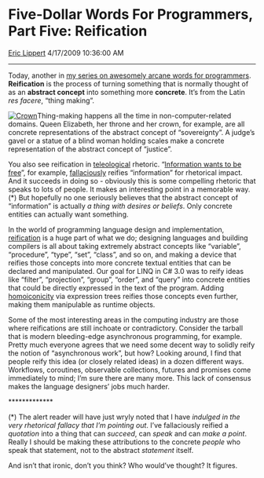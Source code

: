<div id="page">

# Five-Dollar Words For Programmers, Part Five: Reification

[Eric Lippert](https://social.msdn.microsoft.com/profile/Eric%20Lippert) 4/17/2009 10:36:00 AM

-----

<div id="content">

<div class="mine">

Today, another in [my series on awesomely arcane words for programmers](http://blogs.msdn.com/ericlippert/archive/tags/Big+Words/default.aspx). **Reification** is the process of turning something that is normally thought of as an **abstract concept** into something more **concrete**. It’s from the Latin *res facere*, “thing making”.

[![Crown](https://msdnshared.blob.core.windows.net/media/TNBlogsFS/BlogFileStorage/blogs_msdn/ericlippert/WindowsLiveWriter/FiveDollarWordsForProgrammersPartFiveRei_8482/Crown_3.jpg "Crown")](http://en.wikipedia.org/wiki/File:Str%C3%B6hl-Regentenkronen-Fig._11.png "The Imperial State Crown")Thing-making happens all the time in non-computer-related domains. Queen Elizabeth, her throne and her crown, for example, are all concrete representations of the abstract concept of “sovereignty”. A judge’s gavel or a statue of a blind woman holding scales make a concrete representation of the abstract concept of “justice”.

You also see reification in [teleological](http://en.wikipedia.org/wiki/Teleology) rhetoric. “[Information wants to be free](http://en.wikipedia.org/wiki/Information_wants_to_be_free)”, for example, [fallaciously](http://en.wikipedia.org/wiki/Reification_\(fallacy\)) reifies “information” for rhetorical impact. And it succeeds in doing so - obviously this is some compelling rhetoric that speaks to lots of people. It makes an interesting point in a memorable way.(\*) But hopefully no one seriously believes that the abstract concept of “information” is actually *a thing with desires or beliefs*. Only concrete entities can actually want something.

In the world of programming language design and implementation, [reification](http://en.wikipedia.org/wiki/Reification_\(computer_science\)) is a huge part of what we do; designing languages and building compilers is all about taking extremely abstract concepts like “variable”, “procedure”, “type”, “set”, “class”, and so on, and making a device that reifies those concepts into more concrete textual entities that can be declared and manipulated. Our goal for LINQ in C\# 3.0 was to reify ideas like “filter”, “projection”, “group”, “order”, and “query” into concrete entities that could be directly expressed in the text of the program. Adding [homoiconicity](http://blogs.msdn.com/ericlippert/archive/2009/03/23/five-dollar-words-for-programmers-part-three-homoiconic.aspx) via expression trees reifies those concepts even further, making them manipulable as runtime objects.

Some of the most interesting areas in the computing industry are those where reifications are still inchoate or contradictory. Consider the tarball that is modern bleeding-edge asynchronous programming, for example. Pretty much everyone agrees that we need some decent way to solidly reify the notion of “asynchronous work”, but how? Looking around, I find that people reify this idea (or closely related ideas) in a dozen different ways. Workflows, coroutines, observable collections, futures and promises come immediately to mind; I’m sure there are many more. This lack of consensus makes the language designers’ jobs much harder.

\*\*\*\*\*\*\*\*\*\*\*\*\*

(\*) The alert reader will have just wryly noted that I have *indulged in the very rhetorical fallacy that I’m pointing out*. I’ve fallaciously reified a *quotation* into a thing that can *succeed*, can *speak* and can *make a point*. Really I should be making these attributions to the concrete *people* who speak that statement, not to the abstract *statement* itself.

And isn’t that ironic, don’t you think? Who would’ve thought? It figures.

</div>

</div>

</div>

